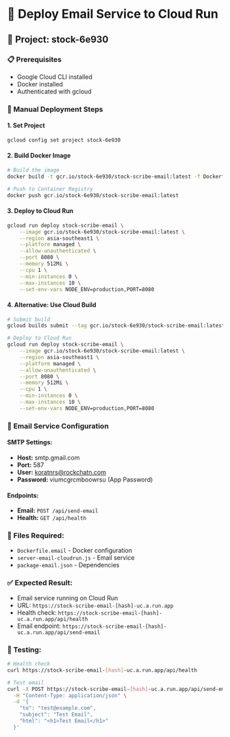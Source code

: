 # 📧 Deploy Email Service to Cloud Run

## 🎯 Project: stock-6e930

### 📋 Prerequisites
- Google Cloud CLI installed
- Docker installed
- Authenticated with gcloud

### 🚀 Manual Deployment Steps

#### 1. **Set Project**
```bash
gcloud config set project stock-6e930
```

#### 2. **Build Docker Image**
```bash
# Build the image
docker build -t gcr.io/stock-6e930/stock-scribe-email:latest -f Dockerfile.email .

# Push to Container Registry
docker push gcr.io/stock-6e930/stock-scribe-email:latest
```

#### 3. **Deploy to Cloud Run**
```bash
gcloud run deploy stock-scribe-email \
    --image gcr.io/stock-6e930/stock-scribe-email:latest \
    --region asia-southeast1 \
    --platform managed \
    --allow-unauthenticated \
    --port 8080 \
    --memory 512Mi \
    --cpu 1 \
    --min-instances 0 \
    --max-instances 10 \
    --set-env-vars NODE_ENV=production,PORT=8080
```

#### 4. **Alternative: Use Cloud Build**
```bash
# Submit build
gcloud builds submit --tag gcr.io/stock-6e930/stock-scribe-email:latest .

# Deploy to Cloud Run
gcloud run deploy stock-scribe-email \
    --image gcr.io/stock-6e930/stock-scribe-email:latest \
    --region asia-southeast1 \
    --platform managed \
    --allow-unauthenticated \
    --port 8080 \
    --memory 512Mi \
    --cpu 1 \
    --min-instances 0 \
    --max-instances 10 \
    --set-env-vars NODE_ENV=production,PORT=8080
```

### 📧 Email Service Configuration

#### **SMTP Settings:**
- **Host:** smtp.gmail.com
- **Port:** 587
- **User:** koratnrs@rockchatn.com
- **Password:** viumcgrcmboowrsu (App Password)

#### **Endpoints:**
- **Email:** `POST /api/send-email`
- **Health:** `GET /api/health`

### 🔧 Files Required:
- `Dockerfile.email` - Docker configuration
- `server-email-cloudrun.js` - Email service
- `package-email.json` - Dependencies

### ✅ Expected Result:
- Email service running on Cloud Run
- URL: `https://stock-scribe-email-[hash]-uc.a.run.app`
- Health check: `https://stock-scribe-email-[hash]-uc.a.run.app/api/health`
- Email endpoint: `https://stock-scribe-email-[hash]-uc.a.run.app/api/send-email`

### 🧪 Testing:
```bash
# Health check
curl https://stock-scribe-email-[hash]-uc.a.run.app/api/health

# Test email
curl -X POST https://stock-scribe-email-[hash]-uc.a.run.app/api/send-email \
  -H "Content-Type: application/json" \
  -d '{
    "to": "test@example.com",
    "subject": "Test Email",
    "html": "<h1>Test Email</h1>"
  }'
```
